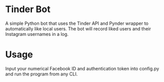 # Tinder Bot
A simple Python bot that uses the Tinder API and Pynder wrapper to automatically like local users. 
The bot will record liked users and their Instagram usernames in a log. 

# Usage
Input your numerical Facebook ID and authentication token into config.py and run the program from any CLI.
